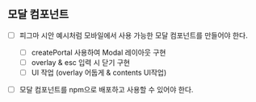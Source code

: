 ## 모달 컴포넌트

- [ ] 피그마 시안 예시처럼 모바일에서 사용 가능한 모달 컴포넌트를 만들어야 한다.

  - [ ] createPortal 사용하여 Modal 레이아웃 구현
  - [ ] overlay & esc 입력 시 닫기 구현
  - [ ] UI 작업 (overlay 어둡게 & contents UI작업)

- [ ] 모달 컴포넌트를 npm으로 배포하고 사용할 수 있어야 한다.
